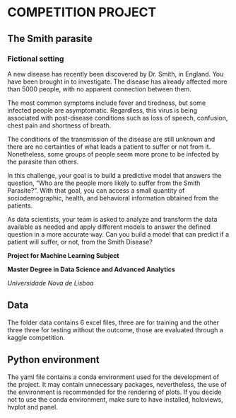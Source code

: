 # COMPETITION PROJECT
## The Smith parasite

### Fictional setting
A new disease has recently been discovered by Dr. Smith, in England. You have been brought in to investigate.
The disease has already affected more than 5000 people, with no apparent connection between them.

The most common symptoms include fever and tiredness, but some infected people are asymptomatic. Regardless, this virus is being associated with post-disease conditions such as loss of speech, confusion, chest pain and shortness of breath.

The conditions of the transmission of the disease are still unknown and there are no certainties of what leads a patient to suffer or not from it. Nonetheless, some groups of people seem more prone to be infected by the parasite than others.

In this challenge, your goal is to build a predictive model that answers the question, “Who are the people more likely to suffer from the Smith Parasite?”. With that goal, you can access a small quantity of sociodemographic, health, and behavioral information obtained from the patients.

As data scientists, your team is asked to analyze and transform the data available as needed and apply different models to answer the defined question in a more accurate way. Can you build a model that can predict if a patient will suffer, or not, from the Smith Disease?

**Project for Machine Learning Subject**

**Master Degree in Data Science and Advanced Analytics**

*Universidade Nova de Lisboa*

## Data
The folder data contains 6 excel files, three are for training and the other three three for testing without the outcome, those are evaluated through a kaggle competition.

## Python environment
The yaml file contains a conda environment used for the development of the project. It may contain unnecessary packages, nevertheless, the use of the environment is recommended for the rendering of plots. If you decide not to use the conda environment, make sure to have installed, holoviews, hvplot and panel.
